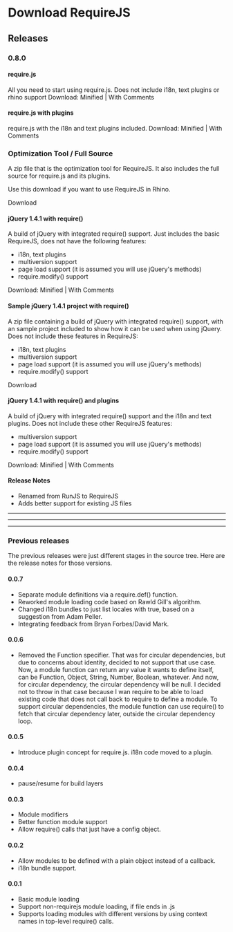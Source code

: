 # Download RequireJS

## Releases

### 0.8.0

#### require.js

All you need to start using require.js. Does not include i18n, text plugins or rhino support
Download: Minified | With Comments

#### require.js with plugins

require.js with the i18n and text plugins included.
Download: Minified | With Comments

### Optimization Tool / Full Source

A zip file that is the optimization tool for RequireJS. It also includes the full source for require.js and its plugins.

Use this download if you want to use RequireJS in Rhino.

Download

#### jQuery 1.4.1 with require()

A build of jQuery with integrated require() support. Just includes the basic RequireJS, does not have the following features:

* i18n, text plugins
* multiversion support
* page load support (it is assumed you will use jQuery's methods)
* require.modify() support

Download: Minified | With Comments

#### Sample jQuery 1.4.1 project with require()

A zip file containing a build of jQuery with integrated require() support, with an sample project included to show how it can be used when using jQuery. Does not include these features in RequireJS:

* i18n, text plugins
* multiversion support
* page load support (it is assumed you will use jQuery's methods)
* require.modify() support

Download

#### jQuery 1.4.1 with require() and plugins

A build of jQuery with integrated require() support and the i18n and text plugins. Does not include these other RequireJS features:

* multiversion support
* page load support (it is assumed you will use jQuery's methods)
* require.modify() support

Download: Minified | With Comments

#### Release Notes

* Renamed from RunJS to RequireJS
* Adds better support for existing JS files

<hr>
<hr>
<hr>

### Previous releases

The previous releases were just different stages in the source tree. Here are the release notes for those versions.

#### 0.0.7

* Separate module definitions via a require.def() function.
* Reworked module loading code based on Rawld Gill's algorithm.
* Changed i18n bundles to just list locales with true, based on a suggestion
  from Adam Peller.
* Integrating feedback from Bryan Forbes/David Mark.

#### 0.0.6

* Removed the Function specifier. That was for circular dependencies, but due to concerns about identity, decided to not support that use case. Now, a module function can return any value it wants to define itself, can be Function, Object, String, Number, Boolean, whatever. And now, for circular dependency, the circular dependency will be null. I decided not to throw in that case because I wan require to be able to load existing code that does not call back to require to define a module. To support circular dependencies, the module function can use require() to fetch that circular dependency later, outside the circular dependency loop.

#### 0.0.5

* Introduce plugin concept for require.js. i18n code moved to a plugin.

#### 0.0.4

* pause/resume for build layers

#### 0.0.3

* Module modifiers
* Better function module support
* Allow require() calls that just have a config object.

#### 0.0.2

* Allow modules to be defined with a plain object instead of a callback.
* i18n bundle support.

#### 0.0.1

* Basic module loading
* Support non-requirejs module loading, if file ends in .js
* Supports loading modules with different versions by using context names in
  top-level require() calls.
